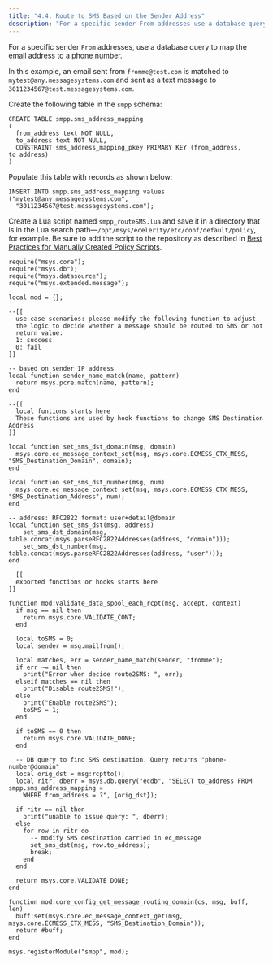```yaml
---
title: "4.4. Route to SMS Based on the Sender Address"
description: "For a specific sender From addresses use a database query to map the email address to a phone number In this example an email sent from fromme test com is matched to mytest any messagesystems com and sent as a text message to 3011234567 test messagesystems com Create the following..."
---
```


For a specific sender `From` addresses, use a database query to map the email address to a phone number.

In this example, an email sent from `fromme@test.com` is matched to `mytest@any.messagesystems.com` and sent as a text message to `3011234567@test.messagesystems.com`.

Create the following table in the `smpp` schema:

```
CREATE TABLE smpp.sms_address_mapping
(
  from_address text NOT NULL,
  to_address text NOT NULL,
  CONSTRAINT sms_address_mapping_pkey PRIMARY KEY (from_address, to_address)
)
```

Populate this table with records as shown below:

```
INSERT INTO smpp.sms_address_mapping values ("mytest@any.messagesystems.com",
  "3011234567@test.messagesystems.com");
```

Create a Lua script named `smpp_routeSMS.lua` and save it in a directory that is in the Lua search path—`/opt/msys/ecelerity/etc/conf/default/policy`, for example. Be sure to add the script to the repository as described in [Best Practices for Manually Created Policy Scripts](https://support.messagesystems.com/docs/web-ref/policy.best.practices).

```
require("msys.core");
require("msys.db");
require("msys.datasource");
require("msys.extended.message");

local mod = {};

--[[
  use case scenarios: please modify the following function to adjust
  the logic to decide whether a message should be routed to SMS or not
  return value:
  1: success
  0: fail
]]

-- based on sender IP address
local function sender_name_match(name, pattern)
  return msys.pcre.match(name, pattern);
end

--[[
  local funtions starts here
  These functions are used by hook functions to change SMS Destination Address
]]

local function set_sms_dst_domain(msg, domain)
  msys.core.ec_message_context_set(msg, msys.core.ECMESS_CTX_MESS, "SMS_Destination_Domain", domain);
end

local function set_sms_dst_number(msg, num)
  msys.core.ec_message_context_set(msg, msys.core.ECMESS_CTX_MESS, "SMS_Destination_Address", num);
end

-- address: RFC2822 format: user+detail@domain
local function set_sms_dst(msg, address)
    set_sms_dst_domain(msg, table.concat(msys.parseRFC2822Addresses(address, "domain")));
    set_sms_dst_number(msg, table.concat(msys.parseRFC2822Addresses(address, "user")));
end

--[[
  exported functions or hooks starts here
]]

function mod:validate_data_spool_each_rcpt(msg, accept, context)
  if msg == nil then
    return msys.core.VALIDATE_CONT;
  end

  local toSMS = 0;
  local sender = msg.mailfrom();

  local matches, err = sender_name_match(sender, "fromme");
  if err ~= nil then
    print("Error when decide route2SMS: ", err);
  elseif matches == nil then
    print("Disable route2SMS!");
  else
    print("Enable route2SMS");
    toSMS = 1;
  end

  if toSMS == 0 then
    return msys.core.VALIDATE_DONE;
  end

  -- DB query to find SMS destination. Query returns "phone-number@domain"
  local orig_dst = msg:rcptto();
  local ritr, dberr = msys.db.query("ecdb", "SELECT to_address FROM smpp.sms_address_mapping »
    WHERE from_address = ?", {orig_dst});

  if ritr == nil then
    print("unable to issue query: ", dberr);
  else
    for row in ritr do
      -- modify SMS destination carried in ec_message
      set_sms_dst(msg, row.to_address);
      break;
    end
  end

  return msys.core.VALIDATE_DONE;
end

function mod:core_config_get_message_routing_domain(cs, msg, buff, len)
  buff:set(msys.core.ec_message_context_get(msg, msys.core.ECMESS_CTX_MESS, "SMS_Destination_Domain"));
  return #buff;
end

msys.registerModule("smpp", mod);
```
